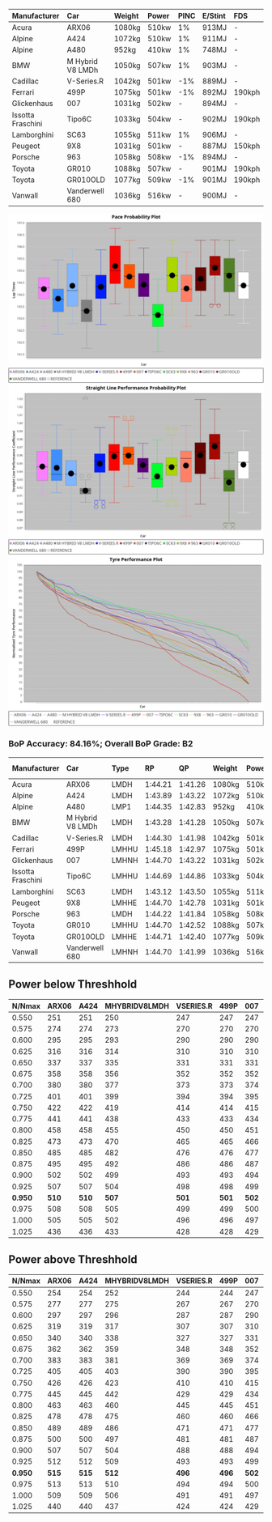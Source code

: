 |Manufacturer|Car|Weight|Power|PINC|E/Stint|FDS|
|:-|:-|:-|:-|:-|:-|:-|
|Acura|ARX06|1080kg|510kw|1%|913MJ|-|
|Alpine|A424|1072kg|510kw|1%|911MJ|-|
|Alpine|A480|952kg|410kw|1%|748MJ|-|
|BMW|M Hybrid V8 LMDh|1050kg|507kw|1%|903MJ|-|
|Cadillac|V-Series.R|1042kg|501kw|-1%|889MJ|-|
|Ferrari|499P|1075kg|501kw|-1%|892MJ|190kph|
|Glickenhaus|007|1031kg|502kw|-|894MJ|-|
|Issotta Fraschini|Tipo6C|1033kg|504kw|-|902MJ|190kph|
|Lamborghini|SC63|1055kg|511kw|1%|906MJ|-|
|Peugeot|9X8|1031kg|501kw|-|887MJ|150kph|
|Porsche|963|1058kg|508kw|-1%|894MJ|-|
|Toyota|GR010|1088kg|507kw|-|901MJ|190kph|
|Toyota|GR010OLD|1077kg|509kw|-1%|901MJ|190kph|
|Vanwall|Vanderwell 680|1036kg|516kw|-|900MJ|-|

![PACECHART](./IMG/ACOMETHOD.png)
![STRAIGHTLINEPERFORMANCECHART](./IMG/ACOMETHOD_sp.png)
![TYREPERFORMANCECHART](./IMG/ACOMETHOD_tw.png)

### BoP Accuracy: 84.16%; Overall BoP Grade: B2
|Manufacturer|Car|Type|RP|QP|Weight|Power¹|Threshhold|PINC|Power²|E/Stint|AVG Vmax|FDS|RDLC|L/Stint|BOP-Grade|ModelAccuracy|ModelPoints|Match%|
|:-|:-|:-|:-|:-|:-|:-|:-|:-|:-|:-|:-|:-|:-|:-|:-|:-|:-|:-|
|Acura|ARX06|LMDH|1:44.21|1:41.26|1080kg|510kw|210.0kph|1%|515kw|913MJ|293.43kph|-|0.99|33|+B2|100.00%|995|80.31%|
|Alpine|A424|LMDH|1:43.89|1:43.22|1072kg|510kw|210.0kph|1%|515kw|911MJ|293.45kph|-|1.00|33|-B1|81.15%|521|88.26%|
|Alpine|A480|LMP1|1:44.35|1:42.83|952kg|410kw|210.0kph|1%|414kw|748MJ|289.84kph|-|0.98|31|~A1|67.92%|957|100.00%|
|BMW|M Hybrid V8 LMDh|LMDH|1:43.28|1:41.28|1050kg|507kw|210.0kph|1%|512kw|903MJ|290.64kph|-|1.02|33|-Ω1|98.60%|1690|49.12%|
|Cadillac|V-Series.R|LMDH|1:44.30|1:41.98|1042kg|501kw|210.0kph|-1%|496kw|889MJ|293.67kph|-|1.02|33|+A2|91.10%|1770|94.73%|
|Ferrari|499P|LMHHU|1:45.18|1:42.97|1075kg|501kw|210.0kph|-1%|496kw|892MJ|294.38kph|190kph|1.02|33|+D1|84.26%|2292|69.37%|
|Glickenhaus|007|LMHNH|1:44.70|1:43.22|1031kg|502kw|210.0kph|-|502kw|894MJ|296.37kph|-|0.96|33|+A2|94.63%|1605|94.71%|
|Issotta Fraschini|Tipo6C|LMHHU|1:44.69|1:44.86|1033kg|504kw|210.0kph|-|504kw|902MJ|294.63kph|190kph|1.08|33|+C2|66.67%|96|73.25%|
|Lamborghini|SC63|LMDH|1:43.12|1:43.50|1055kg|511kw|210.0kph|1%|516kw|906MJ|292.46kph|-|1.04|33|-Ω1|96.77%|419|41.84%|
|Peugeot|9X8|LMHHE|1:44.70|1:42.78|1031kg|501kw|210.0kph|-|501kw|887MJ|293.32kph|150kph|1.03|33|+A2|83.63%|2468|94.29%|
|Porsche|963|LMDH|1:44.22|1:41.84|1058kg|508kw|210.0kph|-1%|503kw|894MJ|293.73kph|-|1.01|33|~A1|93.14%|5746|98.99%|
|Toyota|GR010|LMHHU|1:44.70|1:42.52|1088kg|507kw|210.0kph|-|507kw|901MJ|294.81kph|190kph|1.01|33|~A1|87.37%|3154|100.00%|
|Toyota|GR010OLD|LMHHE|1:44.71|1:42.40|1077kg|509kw|210.0kph|-1%|504kw|901MJ|296.79kph|190kph|1.01|33|~A1|89.81%|1393|98.70%|
|Vanwall|Vanderwell 680|LMHNH|1:44.70|1:41.99|1036kg|516kw|210.0kph|-|516kw|900MJ|291.34kph|-|1.00|33|+A2|90.28%|604|94.71%|

## Power below Threshhold
|N/Nmax|ARX06|A424|MHYBRIDV8LMDH|VSERIES.R|499P|007|TIPO6C|SC63|9X8|963|GR010|GR010OLD|VANDERWELL680|​|RPM|A480|
|:-|:-|:-|:-|:-|:-|:-|:-|:-|:-|:-|:-|:-|:-|:-|:-|:-|
|0.550|251|251|250|247|247|247|248|252|247|250|250|251|254|​|--|-|
|0.575|274|274|273|270|270|270|271|275|270|273|273|274|277|​|--|-|
|0.600|295|295|293|290|290|290|291|295|290|293|293|294|298|​|--|-|
|0.625|316|316|314|310|310|310|312|316|310|314|314|315|319|​|--|-|
|0.650|337|337|335|331|331|331|333|337|331|335|335|336|340|​|--|-|
|0.675|358|358|356|352|352|352|354|359|352|357|356|357|362|​|--|-|
|0.700|380|380|377|373|373|374|375|380|373|378|377|379|384|​|--|-|
|0.725|401|401|399|394|394|395|396|402|394|399|399|400|406|​|--|-|
|0.750|422|422|419|414|414|415|416|422|414|420|419|421|427|​|--|-|
|0.775|441|441|438|433|433|434|435|441|433|439|438|440|446|​|5000|242|
|0.800|458|458|455|450|450|451|453|459|450|456|455|457|463|​|5500|286|
|0.825|473|473|470|465|465|466|468|474|465|471|470|472|478|​|6000|319|
|0.850|485|485|482|476|476|477|479|485|476|483|482|484|490|​|6500|361|
|0.875|495|495|492|486|486|487|489|496|486|493|492|494|501|​|7000|403|
|0.900|502|502|499|493|493|494|496|503|493|500|499|501|508|​|7500|413|
|0.925|507|507|504|498|498|499|501|508|498|505|504|506|513|​|8000|409|
|**0.950**|**510**|**510**|**507**|**501**|**501**|**502**|**504**|**511**|**501**|**508**|**507**|**509**|**516**|**​**|**8500**|**412**|
|0.975|508|508|505|499|499|500|502|509|499|506|505|507|514|​|9000|206|
|1.000|505|505|502|496|496|497|499|505|496|503|502|504|510|​|--|-|
|1.025|436|436|433|428|428|429|430|436|428|434|433|435|441|​|--|-|

## Power above Threshhold
|N/Nmax|ARX06|A424|MHYBRIDV8LMDH|VSERIES.R|499P|007|TIPO6C|SC63|9X8|963|GR010|GR010OLD|VANDERWELL680|​|RPM|A480|
|:-|:-|:-|:-|:-|:-|:-|:-|:-|:-|:-|:-|:-|:-|:-|:-|:-|
|0.550|254|254|252|244|244|247|248|254|247|248|250|248|254|​|--|-|
|0.575|277|277|275|267|267|270|271|277|270|271|273|271|277|​|--|-|
|0.600|297|297|296|287|287|290|291|298|290|291|293|291|298|​|--|-|
|0.625|319|319|317|307|307|310|312|319|310|311|314|312|319|​|--|-|
|0.650|340|340|338|327|327|331|333|340|331|332|335|333|340|​|--|-|
|0.675|362|362|359|348|348|352|354|362|352|353|356|354|362|​|--|-|
|0.700|383|383|381|369|369|374|375|384|373|374|377|375|384|​|--|-|
|0.725|405|405|403|390|390|395|396|406|394|395|399|396|406|​|--|-|
|0.750|426|426|423|410|410|415|416|427|414|416|419|416|427|​|--|-|
|0.775|445|445|442|429|429|434|435|446|433|435|438|435|446|​|5000|242|
|0.800|463|463|460|445|445|451|453|463|450|452|455|453|463|​|5500|286|
|0.825|478|478|475|460|460|466|468|478|465|467|470|468|478|​|6000|319|
|0.850|489|489|486|471|471|477|479|490|476|478|482|479|490|​|6500|361|
|0.875|500|500|497|481|481|487|489|501|486|488|492|489|501|​|7000|403|
|0.900|507|507|504|488|488|494|496|508|493|495|499|496|508|​|7500|413|
|0.925|512|512|509|493|493|499|501|513|498|500|504|501|513|​|8000|409|
|**0.950**|**515**|**515**|**512**|**496**|**496**|**502**|**504**|**516**|**501**|**503**|**507**|**504**|**516**|**​**|**8500**|**412**|
|0.975|513|513|510|494|494|500|502|514|499|501|505|502|514|​|9000|206|
|1.000|509|509|506|491|491|497|499|510|496|498|502|499|510|​|--|-|
|1.025|440|440|437|424|424|429|430|441|428|430|433|430|441|​|--|-|
